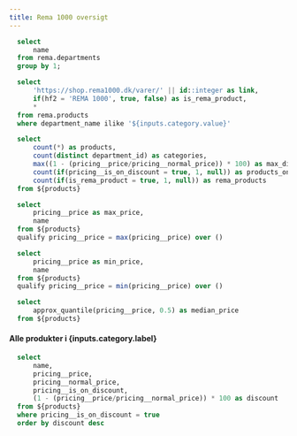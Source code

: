 ```yaml
---
title: Rema 1000 oversigt
---
```


```sql departments
  select
      name
  from rema.departments
  group by 1;
```

```sql products
  select 
      'https://shop.rema1000.dk/varer/' || id::integer as link,
      if(hf2 = 'REMA 1000', true, false) as is_rema_product,
      *
  from rema.products
  where department_name ilike '${inputs.category.value}'
```



<Dropdown data={departments} name=category value=name>
    <DropdownOption value="%" valueLabel="Alle Kategorier"/>
</Dropdown>


```sql number_of_products
  select 
      count(*) as products,
      count(distinct department_id) as categories,
      max((1 - (pricing__price/pricing__normal_price)) * 100) as max_discount,
      count(if(pricing__is_on_discount = true, 1, null)) as products_on_discount,
      count(if(is_rema_product = true, 1, null)) as rema_products
  from ${products}
```


```sql max_price
  select 
      pricing__price as max_price,
      name
  from ${products}
  qualify pricing__price = max(pricing__price) over ()
```

```sql min_price
  select 
      pricing__price as min_price,
      name
  from ${products}
  qualify pricing__price = min(pricing__price) over ()
```

```sql median_price
  select 
      approx_quantile(pricing__price, 0.5) as median_price
  from ${products}
```

<center>
<Grid cols=4>
<BigValue
    title="Antal produkter"
    data={number_of_products}
    value="products"
    comparison="rema_products"
    comparisonDelta=false
    comparisonTitle="rema produkter"
/>
<BigValue
    title="Højeste rabat %"
    data={number_of_products}
    value=max_discount
    comparison=products_on_discount
    comparisonDelta=false
    comparisonTitle="tilbud"
/>
<BigValue
    title="Højeste pris"
    data={max_price}
    value=max_price
    comparison=name
    comparisonDelta=false
    comparisonTitle=""
/>
<BigValue
    title="Laveste pris"
    data={min_price}
    value=min_price
    comparison=name
    comparisonDelta=false
    comparisonTitle=""
/>
</Grid>
</center>

<BarChart
    data={products}
    title="Højeste pris, {inputs.category.label}"
    x=name
    y=pricing__price
/>

#### **Alle produkter i {inputs.category.label}**
<DataTable data={products} search=true>
  <Column id="link" title='Navn' contentType=link openInNewTab=true linkLabel='name' />
  <Column id="underline" />
  <Column id="pricing__price" title="Pris" />
</DataTable>


```sql highest_discount_products
  select 
      name,
      pricing__price,
      pricing__normal_price,
      pricing__is_on_discount,
      (1 - (pricing__price/pricing__normal_price)) * 100 as discount
  from ${products}
  where pricing__is_on_discount = true
  order by discount desc
```

<BarChart
    data={highest_discount_products}
    title="Højeste rabat på tilbud, {inputs.category.label}"
    x=name
    y=discount
    yFmt="pct"
/>

<DataTable data={highest_discount_products}/>
